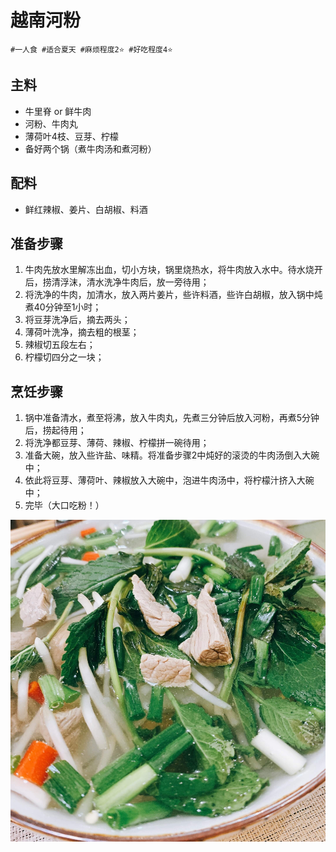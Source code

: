 # 越南河粉

```
#一人食 #适合夏天 #麻烦程度2⭐️ #好吃程度4⭐️
```

## 主料

- 牛里脊 or 鲜牛肉
- 河粉、牛肉丸
- 薄荷叶4枝、豆芽、柠檬
- 备好两个锅（煮牛肉汤和煮河粉）

## 配料

- 鲜红辣椒、姜片、白胡椒、料酒

## 准备步骤

1. 牛肉先放水里解冻出血，切小方块，锅里烧热水，将牛肉放入水中。待水烧开后，捞清浮沫，清水洗净牛肉后，放一旁待用；
2. 将洗净的牛肉，加清水，放入两片姜片，些许料酒，些许白胡椒，放入锅中炖煮40分钟至1小时；
3. 将豆芽洗净后，摘去两头；
4. 薄荷叶洗净，摘去粗的根茎；
5. 辣椒切五段左右；
6. 柠檬切四分之一块；

## 烹饪步骤

1. 锅中准备清水，煮至将沸，放入牛肉丸，先煮三分钟后放入河粉，再煮5分钟后，捞起待用；
2. 将洗净都豆芽、薄荷、辣椒、柠檬拼一碗待用；
3. 准备大碗，放入些许盐、味精。将准备步骤2中炖好的滚烫的牛肉汤倒入大碗中；
4. 依此将豆芽、薄荷叶、辣椒放入大碗中，泡进牛肉汤中，将柠檬汁挤入大碗中；
5. 完毕（大口吃粉！）

![](../_images/yuenanhefen.jpg ':loading=lazy')
